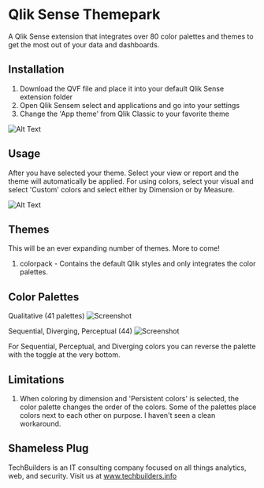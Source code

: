 # Qlik Sense Themepark
A Qlik Sense extension that integrates over 80 color palettes and themes to get the most out of your data and dashboards.


## Installation

1. Download the QVF file and place it into your default Qlik Sense extension folder
2. Open Qlik Sensem select and applications and go into your settings
3. Change the 'App theme' from Qlik Classic to your favorite theme

![Alt Text](https://raw.githubusercontent.com/techbui1ders/QlikSense-themepark/master/img/getstarted.gif)

## Usage

After you have selected your theme. Select your view or report and the theme will automatically be applied. For using colors, select your visual and select 'Custom' colors and select either by Dimension or by Measure.

![Alt Text](https://raw.githubusercontent.com/techbui1ders/QlikSense-themepark/master/img/colorpack.gif)

## Themes
This will be an ever expanding number of themes. More to come!

1. colorpack - Contains the default Qlik styles and only integrates the color palettes.

## Color Palettes
Qualitative (41 palettes)
![Screenshot](https://raw.githubusercontent.com/techbui1ders/QlikSense-themepark/master/img/dimension.png)

Sequential, Diverging, Perceptual (44)
![Screenshot](https://raw.githubusercontent.com/techbui1ders/QlikSense-themepark/master/img/measure.png)

For Sequential, Perceptual, and Diverging colors you can reverse the palette with the toggle at the very bottom.


## Limitations

1. When coloring by dimension and 'Persistent colors' is selected, the color palette changes the order of the colors. Some of the palettes place colors next to each other on purpose. I haven't seen a clean workaround.

## Shameless Plug

TechBuilders is an IT consulting company focused on all things analytics, web, and security. Visit us at www.techbuilders.info